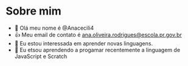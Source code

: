 # Sobre mim 
- 👋 Olá meu nome é @Anacecili4
- 👍 Meu email de contato é ana.oliveira.rodrigues@escola.pr.gov.br
- 👀 Eu estou interessada em aprender novas linguagens.
- 🌱 Eu etsou aprendendo a progamar recentemente a linguagem de JavaScript e Scratch

